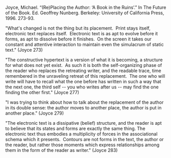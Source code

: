 Joyce, Michael. “(Re)Placing the Author: ‘A Book in the Ruins’.” In The Future of the Book. Ed. Geoffrey Nunberg. Berkeley: University of California Press, 1996. 273-93.


"What's changed is not the thing but its placement.  Print stays itself, electronic text replaces itself.  Electronic text is as apt to evolve before it forms, as apt to dissolve before it finishes.  On the screen it takes our constant and attentive interaction to maintain even the simulacrum of static text." (Joyce 273)

"The constructive hypertext is a version of what it is becoming, a structure for what does not yet exist.  As such it is both the self-organizing phase of the reader who replaces the retreating writer, and the readable trace, time remembered in the unraveling retreat of this replacement.  The one who will write will have to recall what the one before has written in such a way that the next one, the third self -- you who writes after us -- may find the one finding the other first." (Joyce 277)

"I was trying to think about how to talk about the replacement of the author in its double sense: the author moves to another place, the author is put in another place." (Joyce 279)

"The electronic text is a dissipative (belief) structure, and the reader is apt to believe that its states and forms are exactly the same thing. The electronic text thus embodies a multiplicity of forces in the associational schema which it presents.  Contours are not forms in the text, the author or the reader, but rather those moments which express relationships among them in the form of the reader as writer." (Joyce 283)
